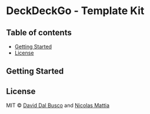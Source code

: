 # DeckDeckGo - Template Kit

## Table of contents

- [Getting Started](#getting-started)
- [License](#license)

## Getting Started

## License

MIT © [David Dal Busco](mailto:david.dalbusco@outlook.com) and [Nicolas Mattia](mailto:nicolas@nmattia.com)

[deckdeckgo]: https://deckdeckgo.com
